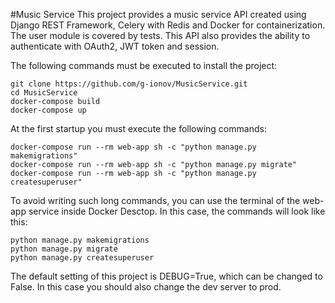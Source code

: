 #Music Service
This project provides a music service API created using Django REST Framework, Celery with Redis and Docker for containerization.
The user module is covered by tests.
This API also provides the ability to authenticate with OAuth2, JWT token and session.


The following commands must be executed to install the project:
```
git clone https://github.com/g-ionov/MusicService.git
cd MusicService
docker-compose build
docker-compose up
```

At the first startup you must execute the following commands:
```
docker-compose run --rm web-app sh -c "python manage.py makemigrations"
docker-compose run --rm web-app sh -c "python manage.py migrate"
docker-compose run --rm web-app sh -c "python manage.py createsuperuser"
```

To avoid writing such long commands, you can use the terminal of the web-app service inside Docker Desctop.
In this case, the commands will look like this:
```
python manage.py makemigrations
python manage.py migrate
python manage.py createsuperuser
```

The default setting of this project is DEBUG=True, which can be changed to False. In this case you should also change the dev server to prod.

